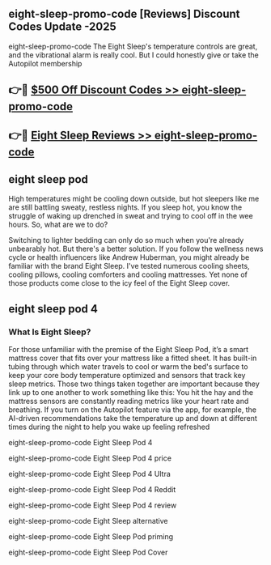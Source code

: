 ## eight-sleep-promo-code [Reviews​] Discount Codes Update -2025

eight-sleep-promo-code The Eight Sleep's temperature controls are great, and the vibrational alarm is really cool. But I could honestly give or take the Autopilot membership

## 👉🔴 [$500 Off Discount Codes >> eight-sleep-promo-code](http://download.freeplayer.one?title=eight-sleep-promo-code&ref=18-ES)

## 👉🔴 [Eight Sleep Reviews >> eight-sleep-promo-code](http://download.freeplayer.one?title=eight-sleep-promo-code&ref=18-ES)

## eight sleep pod

High temperatures might be cooling down outside, but hot sleepers like me are still battling sweaty, restless nights. If you sleep hot, you know the struggle of waking up drenched in sweat and trying to cool off in the wee hours. So, what are we to do?

Switching to lighter bedding can only do so much when you're already unbearably hot. But there's a better solution. If you follow the wellness news cycle or health influencers like Andrew Huberman, you might already be familiar with the brand Eight Sleep. I've tested numerous cooling sheets, cooling pillows, cooling comforters and cooling mattresses. Yet none of those products come close to the icy feel of the Eight Sleep cover.

## eight sleep pod 4

### What Is Eight Sleep?

For those unfamiliar with the premise of the Eight Sleep Pod, it’s a smart mattress cover that fits over your mattress like a fitted sheet. It has built-in tubing through which water travels to cool or warm the bed's surface to keep your core body temperature optimized and sensors that track key sleep metrics. Those two things taken together are important because they link up to one another to work something like this: You hit the hay and the mattress sensors are constantly reading metrics like your heart rate and breathing. If you turn on the Autopilot feature via the app, for example, the AI-driven recommendations take the temperature up and down at different times during the night to help you wake up feeling refreshed

eight-sleep-promo-code Eight Sleep Pod 4

eight-sleep-promo-code Eight Sleep Pod 4 price

eight-sleep-promo-code Eight Sleep Pod 4 Ultra

eight-sleep-promo-code Eight Sleep Pod 4 Reddit

eight-sleep-promo-code Eight Sleep Pod 4 review

eight-sleep-promo-code Eight Sleep alternative

eight-sleep-promo-code Eight Sleep Pod priming

eight-sleep-promo-code Eight Sleep Pod Cover